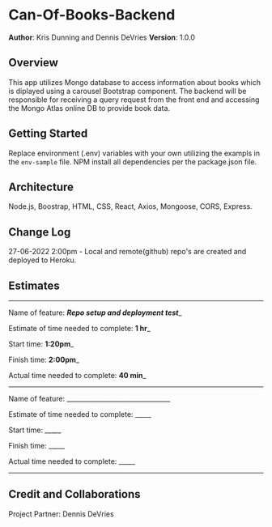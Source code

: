# Can-Of-Books-Backend

**Author**: Kris Dunning and Dennis DeVries
**Version**: 1.0.0

## Overview
<!-- Provide a high level overview of what this application is and why you are building it, beyond the fact that it's an assignment for this class. (i.e. What's your problem domain?) -->
This app utilizes Mongo database to access information about books which is diplayed using a carousel Bootstrap component. The backend will be responsible for receiving a query request from the front end and accessing the Mongo Atlas online DB to provide book data. 

## Getting Started
<!-- What are the steps that a user must take in order to build this app on their own machine and get it running? -->
Replace environment (.env) variables with your own utilizing the exampls in the `env-sample` file. NPM install all dependencies per the package.json file.

## Architecture
<!-- Provide a detailed description of the application design. What technologies (languages, libraries, etc) you're using, and any other relevant design information. -->
Node.js, Boostrap, HTML, CSS, React, Axios, Mongoose, CORS, Express.


## Change Log
<!-- Use this area to document the iterative changes made to your application as each feature is successfully implemented. Use time stamps. Here's an example:

01-01-2001 4:59pm - Application now has a fully-functional express server, with a GET route for the location resource. -->

27-06-2022 2:00pm - Local and remote(github) repo's are created and deployed to Heroku.

## Estimates
<!-- See below -->
-----

Name of feature: ___Repo setup and deployment test____

Estimate of time needed to complete: __1 hr___

Start time: __1:20pm___

Finish time: __2:00pm___

Actual time needed to complete: __40 min___

-----

Name of feature: ________________________________

Estimate of time needed to complete: _____

Start time: _____

Finish time: _____

Actual time needed to complete: _____

-----

## Credit and Collaborations
<!-- Give credit (and a link) to other people or resources that helped you build this application. -->
Project Partner: Dennis DeVries
